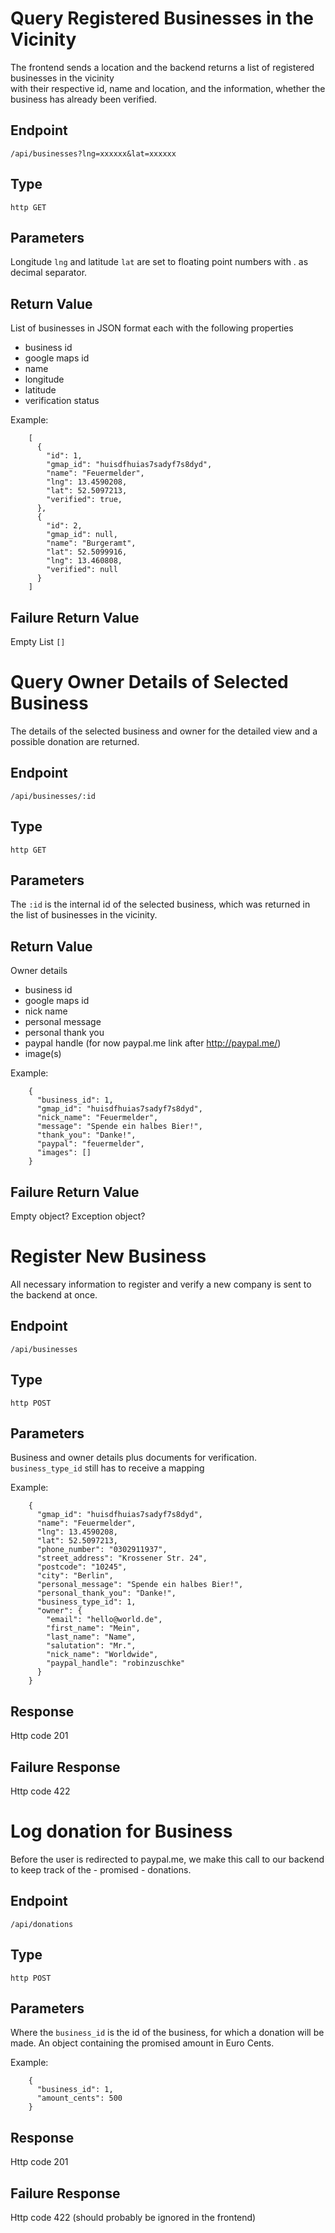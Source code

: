﻿# Query Registered Businesses in the Vicinity

The frontend sends a location and the backend returns a list of registered businesses in the vicinity  
with their respective id, name and location, and the information, whether the business has already been verified.

## Endpoint

    /api/businesses?lng=xxxxxx&lat=xxxxxx
    
## Type

    http GET

## Parameters

Longitude `lng` and latitude `lat` are set to floating point numbers with . as decimal separator.

## Return Value

List of businesses in JSON format each with the following properties
* business id
* google maps id
* name
* longitude
* latitude
* verification status

Example:
```
    [
      {
        "id": 1,
        "gmap_id": "huisdfhuias7sadyf7s8dyd",
        "name": "Feuermelder",
        "lng": 13.4590208,
        "lat": 52.5097213,
        "verified": true,
      },
      {
        "id": 2,
        "gmap_id": null,
        "name": "Burgeramt",
        "lat": 52.5099916,
        "lng": 13.460808,
        "verified": null
      }
    ]
```

## Failure Return Value

Empty List `[]`
    

# Query Owner Details of Selected Business

The details of the selected business and owner for the detailed view and a possible donation are returned.

## Endpoint

    /api/businesses/:id

## Type

    http GET

## Parameters

The `:id` is the internal id of the selected business, which was returned in the list of businesses in the vicinity.

## Return Value

Owner details
* business id
* google maps id
* nick name
* personal message
* personal thank you
* paypal handle (for now paypal.me link after http://paypal.me/)
* image(s)

Example:
```
    {
      "business_id": 1, 
      "gmap_id": "huisdfhuias7sadyf7s8dyd",
      "nick_name": "Feuermelder",        
      "message": "Spende ein halbes Bier!",
      "thank_you": "Danke!",
      "paypal": "feuermelder",
      "images": []
    }
```

## Failure Return Value

Empty object? Exception object?
    

# Register New Business

All necessary information to register and verify a new company is sent to the backend at once.

## Endpoint

    /api/businesses

## Type

    http POST

## Parameters

Business and owner details plus documents for verification. `business_type_id` still has to receive a mapping

Example:
```
    {
      "gmap_id": "huisdfhuias7sadyf7s8dyd",
      "name": "Feuermelder",
      "lng": 13.4590208,
      "lat": 52.5097213,
      "phone_number": "0302911937",
      "street_address": "Krossener Str. 24",
      "postcode": "10245",
      "city": "Berlin",
      "personal_message": "Spende ein halbes Bier!",
      "personal_thank_you": "Danke!",
      "business_type_id": 1,
      "owner": {
        "email": "hello@world.de",
        "first_name": "Mein",
        "last_name": "Name",
        "salutation": "Mr.",
        "nick_name": "Worldwide",
        "paypal_handle": "robinzuschke"
      }
    }
```

## Response

Http code 201

## Failure Response

Http code 422
    

# Log donation for Business

Before the user is redirected to paypal.me, we make this call to our backend  
to keep track of the - promised - donations.

## Endpoint

    /api/donations

## Type

    http POST

## Parameters
Where the `business_id` is the id of the business, for which a donation will be made.
An object containing the promised amount in Euro Cents.

Example:
```
    {
      "business_id": 1,
      "amount_cents": 500
    }
```

## Response

Http code 201

## Failure Response

Http code 422
(should probably be ignored in the frontend)


